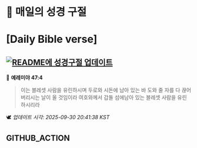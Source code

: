 # 🙏 매일의 성경 구절
# [Daily Bible verse]
## [![README에 성경구절 업데이트](https://github.com/DONGSUKA/first_test/actions/workflows/update-readme-bible.yml/badge.svg)](https://github.com/DONGSUKA/first_test/actions/workflows/update-readme-bible.yml)
<!-- START_BIBLE_VERSE -->
📖 **예레미야 47:4**
> 이는 블레셋 사람을 유린하시며 두로와 시돈에 남아 있는 바 도와 줄 자를 다 끊어 버리시는 날이 올 것임이라 여호와께서 갑돌 섬에남아 있는 블레셋 사람을 유린하시리라

🕊️ _업데이트 시각: 2025-09-30 20:41:38 KST_
  <!-- END_BIBLE_VERSE -->
## GITHUB_ACTION
